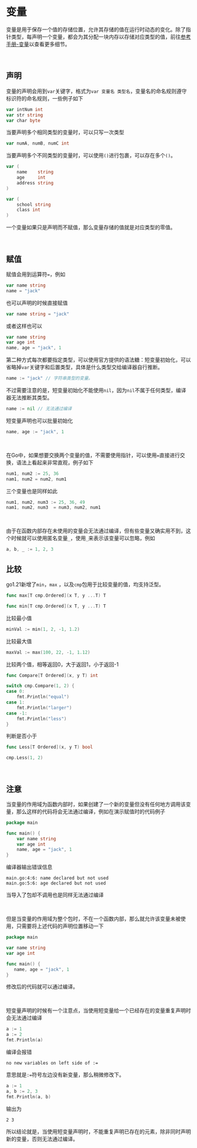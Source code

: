 # 变量

变量是用于保存一个值的存储位置，允许其存储的值在运行时动态的变化。除了指针类型，每声明一个变量，都会为其分配一块内存以存储对应类型的值，前往[参考手册-变量](https://go.dev/ref/spec#Variables)以查看更多细节。

<br>

## 声明

变量的声明会用到`var`关键字，格式为`var 变量名 类型名`，变量名的命名规则遵守标识符的命名规则，一些例子如下

```go
var intNum int
var str string
var char byte
```

当要声明多个相同类型的变量时，可以只写一次类型

```go
var numA, numB, numC int
```

当要声明多个不同类型的变量时，可以使用`()`进行包裹，可以存在多个`()`。

```go
var (
	name    string
	age     int
	address string
)

var (
	school string
	class int
) 
```

一个变量如果只是声明而不赋值，那么变量存储的值就是对应类型的零值。

<br>

## 赋值

赋值会用到运算符`=`，例如

```go
var name string
name = "jack"
```

也可以声明的时候直接赋值

```go
var name string = "jack"
```

或者这样也可以

```go
var name string
var age int
name, age = "jack", 1
```

第二种方式每次都要指定类型，可以使用官方提供的语法糖：短变量初始化，可以省略掉`var`关键字和后置类型，具体是什么类型交给编译器自行推断。

```go
name := "jack" // 字符串类型的变量。
```

不过需要注意的是，短变量初始化不能使用`nil`，因为`nil`不属于任何类型，编译器无法推断其类型。

```go
name := nil // 无法通过编译
```

短变量声明也可以批量初始化

```go
name, age := "jack", 1
```

<br>

在Go中，如果想要交换两个变量的值，不需要使用指针，可以使用`=`直接进行交换，语法上看起来非常直观，例子如下

```go
num1, num2 := 25, 36
nam1, num2 = num2, num1
```

三个变量也是同样如此

```go
num1, num2, num3 := 25, 36, 49
nam1, num2, num3  = num3, num2, num1
```

<br>

由于在函数内部存在未使用的变量会无法通过编译，但有些变量又确实用不到，这个时候就可以使用匿名变量`_`，使用`_`来表示该变量可以忽略，例如

```go
a, b, _ := 1, 2, 3
```



## 比较

go1.21新增了`min`，`max` ，以及`cmp`包用于比较变量的值，均支持泛型。

```go
func max[T cmp.Ordered](x T, y ...T) T

func min[T cmp.Ordered](x T, y ...T) T
```

比较最小值

```go
minVal := min(1, 2, -1, 1.2)
```

比较最大值

```go
maxVal := max(100, 22, -1, 1.12)
```

比较两个值，相等返回0，大于返回1，小于返回-1

```go
func Compare[T Ordered](x, y T) int
```

```go
switch cmp.Compare(1, 2) {
case 0:
    fmt.Println("equal")
case 1:
    fmt.Println("larger")
case -1:
    fmt.Println("less")
}
```

判断是否小于

```go
func Less[T Ordered](x, y T) bool
```

```go
cmp.Less(1, 2)
```

<br>

## 注意

当变量的作用域为函数内部时，如果创建了一个新的变量但没有任何地方调用该变量，那么这样的代码将会无法通过编译，例如在演示赋值时的代码例子

```go
package main

func main() {
	var name string
	var age int
	name, age = "jack", 1
}
```

编译器输出错误信息

```
main.go:4:6: name declared but not used
main.go:5:6: age declared but not used
```

当导入了包却不调用也是同样无法通过编译

<br>

但是当变量的作用域为整个包时，不在一个函数内部，那么就允许该变量未被使用，只需要将上述代码的声明位置移动一下

```go
package main

var name string
var age int

func main() {
   name, age = "jack", 1
}
```

修改后的代码就可以通过编译。

<br>

短变量声明的时候有一个注意点，当使用短变量给一个已经存在的变量重复声明时会无法通过编译

```go
a := 1
a := 2
fmt.Println(a)
```

编译会报错

```
no new variables on left side of :=
```

意思就是`:=`符号左边没有新变量，那么稍微修改下。

```go
a := 1
a, b := 2, 3
fmt.Println(a, b)
```

输出为

```
2 3
```

所以结论就是，当使用短变量声明时，不能重复声明已存在的元素，除非同时声明新的变量，否则无法通过编译。
